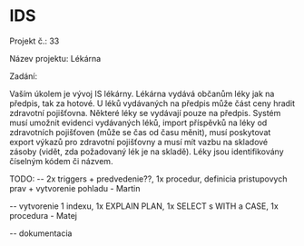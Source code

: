 # IDS

Projekt č.: 33

Název projektu: Lékárna

Zadání:

Vaším úkolem je vývoj IS lékárny. Lékárna vydává občanům léky jak na předpis, tak za hotové. U léků vydávaných na předpis může část ceny hradit zdravotní pojišťovna. Některé léky se vydávají pouze na předpis. Systém musí umožnit evidenci vydávaných léků, import příspěvků na léky od zdravotních pojišťoven (může se čas od času měnit), musí poskytovat export výkazů pro zdravotní pojišťovny a musí mít vazbu na skladové zásoby (vidět, zda požadovaný lék je na skladě). Léky jsou identifikovány číselným kódem či názvem.

TODO:
-- 2x triggers + predvedenie??, 1x procedur, definicia pristupovych prav + vytvorenie pohladu - Martin 

-- vytvorenie 1 indexu, 1x EXPLAIN PLAN, 1x SELECT s WITH a CASE, 1x procedura - Matej

-- dokumentacia    
